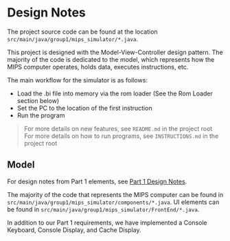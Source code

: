 # Design Notes

The project source code can be found at the location `src/main/java/group1/mips_simulator/*.java`.

This project is designed with the Model-View-Controller design pattern. The majority of the code is dedicated to the
model, which represents how the MIPS computer operates, holds data, executes instructions, etc.

The main workflow for the simulator is as follows:

- Load the .bi file into memory via the rom loader (See the Rom Loader section below)
- Set the PC to the location of the first instruction
- Run the program

> For more details on new features, see `README.md` in the project root <br>
> For more details on how to run programs, see `INSTRUCTIONS.md` in the project root

## Model

For design notes from Part 1 elements, see [Part 1 Design Notes](Part1_DesignNotes.md).

The majority of the code that represents the MIPS computer can be found
in `src/main/java/group1/mips_simulator/components/*.java`.
UI elements can be found in `src/main/java/group1/mips_simulator/FrontEnd/*.java`.

In addition to our Part 1 requirements, we have implemented a Console Keyboard, Console Display, and Cache Display.
